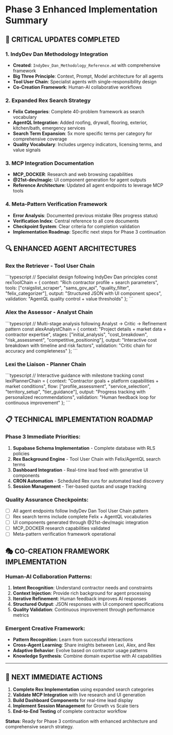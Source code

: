 # Phase 3 Enhanced Implementation Summary

## 🎯 CRITICAL UPDATES COMPLETED

### **1. IndyDev Dan Methodology Integration**
- **Created**: `IndyDev_Dan_Methodology_Reference.md` with comprehensive framework
- **Big Three Principle**: Context, Prompt, Model architecture for all agents
- **Tool User Chain**: Specialist agents with single-responsibility design
- **Co-Creation Framework**: Human-AI collaborative workflows

### **2. Expanded Rex Search Strategy**
- **Felix Categories**: Complete 40-problem framework as search vocabulary
- **AgentQL Integration**: Added roofing, drywall, flooring, exterior, kitchen/bath, emergency services
- **Search Term Expansion**: 5x more specific terms per category for comprehensive coverage
- **Quality Vocabulary**: Includes urgency indicators, licensing terms, and value signals

### **3. MCP Integration Documentation**
- **MCP_DOCKER**: Research and web browsing capabilities
- **@21st-dev/magic**: UI component generation for agent outputs
- **Reference Architecture**: Updated all agent endpoints to leverage MCP tools

### **4. Meta-Pattern Verification Framework**
- **Error Analysis**: Documented previous mistake (Rex progress status)
- **Verification Index**: Central reference to all core documents
- **Checkpoint System**: Clear criteria for completion validation
- **Implementation Roadmap**: Specific next steps for Phase 3 continuation

## 🔍 ENHANCED AGENT ARCHITECTURES

### **Rex the Retriever - Tool User Chain**
\`\`\`typescript
// Specialist design following IndyDev Dan principles
const rexToolChain = {
  context: "Rich contractor profile + search parameters",
  tools: ["craigslist_scraper", "sams_gov_api", "quality_filter", "felix_categorizer"],
  output: "Structured JSON with UI component specs",
  validation: "AgentQL quality control + value thresholds"
};
\`\`\`

### **Alex the Assessor - Analyst Chain**
\`\`\`typescript
// Multi-stage analysis following Analyst → Critic → Refinement pattern
const alexAnalystChain = {
  context: "Project details + market data + contractor expertise",
  stages: ["initial_analysis", "cost_breakdown", "risk_assessment", "competitive_positioning"],
  output: "Interactive cost breakdown with timeline and risk factors",
  validation: "Critic chain for accuracy and completeness"
};
\`\`\`

### **Lexi the Liaison - Planner Chain**
\`\`\`typescript
// Interactive guidance with milestone tracking
const lexiPlannerChain = {
  context: "Contractor goals + platform capabilities + market conditions",
  flow: ["profile_assessment", "service_selection", "territory_setup", "tier_guidance"],
  output: "Progress tracking with personalized recommendations",
  validation: "Human feedback loop for continuous improvement"
};
\`\`\`

## 📋 TECHNICAL IMPLEMENTATION ROADMAP

### **Phase 3 Immediate Priorities:**
1. **Supabase Schema Implementation** - Complete database with RLS policies
2. **Rex Background Engine** - Tool User Chain with Felix/AgentQL search terms
3. **Dashboard Integration** - Real-time lead feed with generative UI components
4. **CRON Automation** - Scheduled Rex runs for automated lead discovery
5. **Session Management** - Tier-based quotas and usage tracking

### **Quality Assurance Checkpoints:**
- [ ] All agent endpoints follow IndyDev Dan Tool User Chain pattern
- [ ] Rex search terms include complete Felix + AgentQL vocabularies
- [ ] UI components generated through @21st-dev/magic integration
- [ ] MCP_DOCKER research capabilities validated
- [ ] Meta-pattern verification framework operational

## 🎭 CO-CREATION FRAMEWORK IMPLEMENTATION

### **Human-AI Collaboration Patterns:**
1. **Intent Recognition**: Understand contractor needs and constraints
2. **Context Injection**: Provide rich background for agent processing
3. **Iterative Refinement**: Human feedback improves AI responses
4. **Structured Output**: JSON responses with UI component specifications
5. **Quality Validation**: Continuous improvement through performance metrics

### **Emergent Creative Framework:**
- **Pattern Recognition**: Learn from successful interactions
- **Cross-Agent Learning**: Share insights between Lexi, Alex, and Rex
- **Adaptive Behavior**: Evolve based on contractor usage patterns
- **Knowledge Synthesis**: Combine domain expertise with AI capabilities

---

## 🚀 NEXT IMMEDIATE ACTIONS

1. **Complete Rex Implementation** using expanded search categories
2. **Validate MCP Integration** with live research and UI generation
3. **Build Dashboard Components** for real-time lead display
4. **Implement Session Management** for Growth vs Scale tiers
5. **End-to-End Testing** of complete contractor workflow

**Status**: Ready for Phase 3 continuation with enhanced architecture and comprehensive search strategy.
